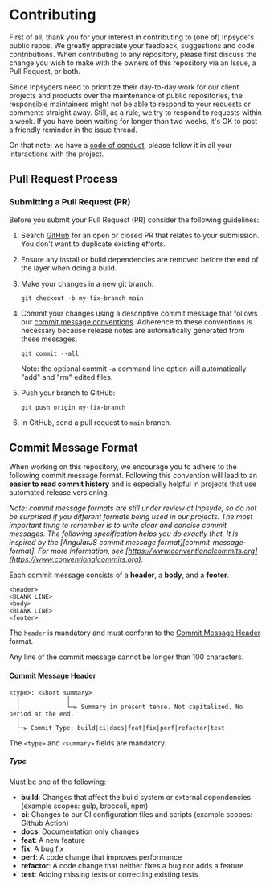 # Contributing

First of all, thank you for your interest in contributing to (one of) Inpsyde's public repos. We greatly appreciate your feedback, suggestions and code contributions. 
When contributing to any repository, please first discuss the change you wish to make with the owners of this repository via an Issue, a Pull Request, or both.

Since Inpsyders need to prioritize their day-to-day work for our client projects and products over the maintenance of public repositories, the responsible maintainers might not be able to respond to your requests or comments straight away. Still, as a rule, we try to respond to requests within a week. If you have been waiting for longer than two weeks, it's OK to post a friendly reminder in the issue thread.

On that note: we have a [code of conduct](./CODE_OF_CONDUCT.md), please follow it in all your interactions with the project.


## Pull Request Process

### <a name="submit-pr"></a> Submitting a Pull Request (PR)

Before you submit your Pull Request (PR) consider the following guidelines:

1. Search [GitHub](./pulls) for an open or closed PR that relates to your submission.
   You don't want to duplicate existing efforts.

2. Ensure any install or build dependencies are removed before the end of the layer when doing a 
   build.

3. Make your changes in a new git branch:

     ```shell
     git checkout -b my-fix-branch main
     ```
   
4. Commit your changes using a descriptive commit message that follows our [commit message conventions](#commit).
   Adherence to these conventions is necessary because release notes are automatically generated from these messages.

     ```shell
     git commit --all
     ```
   Note: the optional commit `-a` command line option will automatically "add" and "rm" edited files.

5. Push your branch to GitHub:

    ```shell
    git push origin my-fix-branch
    ```

6. In GitHub, send a pull request to `main` branch.

## <a name="commit"></a> Commit Message Format

When working on this repository, we encourage you to adhere to the following commit message format. Following this convention will lead to an **easier to read commit history** and is especially helpful in projects that use automated release versioning.

*Note: commit message formats are still under review at Inpsyde, so do not be surprised if you different formats being used in our projects. The most important thing to remember is to write clear and concise commit messages. The following specification helps you do exactly that. It is inspired by the [AngularJS commit message format][commit-message-format]. For more information, see [https://www.conventionalcommits.org](https://www.conventionalcommits.org).*


Each commit message consists of a **header**, a **body**, and a **footer**.


```
<header>
<BLANK LINE>
<body>
<BLANK LINE>
<footer>
```

The `header` is mandatory and must conform to the [Commit Message Header](#commit-header) format.

Any line of the commit message cannot be longer than 100 characters.

#### <a name="commit-header"></a>Commit Message Header

```
<type>: <short summary>
  │             │
  │             └─⫸ Summary in present tense. Not capitalized. No period at the end.
  │
  └─⫸ Commit Type: build|ci|docs|feat|fix|perf|refactor|test
```

The `<type>` and `<summary>` fields are mandatory.

##### Type

Must be one of the following:

* **build**: Changes that affect the build system or external dependencies (example scopes: gulp, broccoli, npm)
* **ci**: Changes to our CI configuration files and scripts (example scopes: Github Action)
* **docs**: Documentation only changes
* **feat**: A new feature
* **fix**: A bug fix
* **perf**: A code change that improves performance
* **refactor**: A code change that neither fixes a bug nor adds a feature
* **test**: Adding missing tests or correcting existing tests
